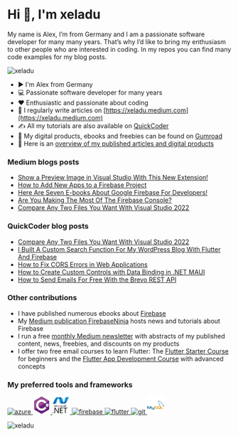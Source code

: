 # Hi 👋, I'm xeladu

My name is Alex, I’m from Germany and I am a passionate software developer for many many years. That’s why I’d like to bring my enthusiasm to other people who are interested in coding. In my repos you can find many code examples for my blog posts.

<p align="left"> <img src="https://komarev.com/ghpvc/?username=xeladu&label=Profile%20views&color=44ff00&style=plastic" alt="xeladu" /> </p>

- ▶  I'm Alex from Germany
- 💻 Passionate software developer for many years
- ❤  Enthusiastic and passionate about coding
- 📝 I regularly write articles on [https://xeladu.medium.com](https://xeladu.medium.com)
- ✍ All my tutorials are also available on [QuickCoder](https://quickcoder.org)
- 🏬 My digital products, ebooks and freebies can be found on [Gumroad](https://xeladu.gumroad.com)
- 📙 Here is an [overview of my published articles and digital products](https://xeladu.medium.com/%E2%84%B9-xeladus-info-point-find-quickly-what-you-need-bbe620e97d8c)

### Medium blogs posts
<!-- BLOG-POST-LIST:START -->
- [Show a Preview Image in Visual Studio With This New Extension!](https://xeladu.medium.com/show-a-preview-image-in-visual-studio-with-this-new-extension-64c03ced8ebf?source=rss-ae1e6291afc3------2)
- [How to Add New Apps to a Firebase Project](https://medium.com/firebase-ninja/how-to-add-new-apps-to-a-firebase-project-39b1223d04a3?source=rss-ae1e6291afc3------2)
- [Here Are Seven E-books About Google Firebase For Developers!](https://medium.com/firebase-ninja/here-are-six-e-books-about-google-firebase-for-developers-39be0266f74c?source=rss-ae1e6291afc3------2)
- [Are You Making The Most Of The Firebase Console?](https://medium.com/the-shortform/are-you-making-the-most-of-the-firebase-console-d13dd829ba31?source=rss-ae1e6291afc3------2)
- [Compare Any Two Files You Want With Visual Studio 2022](https://xeladu.medium.com/compare-any-two-files-you-want-with-visual-studio-2022-37c5b1a51ba?source=rss-ae1e6291afc3------2)
<!-- BLOG-POST-LIST:END -->

### QuickCoder blog posts
<!-- QC-BLOG-POST-LIST:START -->
- [Compare Any Two Files You Want With Visual Studio 2022](https://quickcoder.org/vs-compare-files/?utm_source=rss&utm_medium=rss&utm_campaign=vs-compare-files)
- [I Built A Custom Search Function For My WordPress Blog With Flutter And Firebase](https://quickcoder.org/custom-search-function-for-wordpress-with-flutter-and-firebase/?utm_source=rss&utm_medium=rss&utm_campaign=custom-search-function-for-wordpress-with-flutter-and-firebase)
- [How to Fix CORS Errors in Web Applications](https://quickcoder.org/how-to-fix-cors-errors/?utm_source=rss&utm_medium=rss&utm_campaign=how-to-fix-cors-errors)
- [How to Create Custom Controls with Data Binding in .NET MAUI](https://quickcoder.org/how-to-create-custom-controls-with-data-binding-in-net-maui/?utm_source=rss&utm_medium=rss&utm_campaign=how-to-create-custom-controls-with-data-binding-in-net-maui)
- [How to Send Emails For Free With the Brevo REST API](https://quickcoder.org/free-emails-brevo-rest-api/?utm_source=rss&utm_medium=rss&utm_campaign=free-emails-brevo-rest-api)
<!-- QC-BLOG-POST-LIST:END -->

### Other contributions

- I have published numerous ebooks about [Firebase](https://xeladu.gumroad.com/?tags=firebase)
- My [Medium publication FirebaseNinja](https://quickcoder.org/flutter-app-development-course/) hosts news and tutorials about Firebase
- I run a free [monthly Medium newsletter](http://mn.quickcoder.org) with abstracts of my published content, news, freebies, and discounts on my products
- I offer two free email courses to learn Flutter: The [Flutter Starter Course](https://quickcoder.org/flutter-starter-course/) for beginners and the [Flutter App Development Course](https://quickcoder.org/flutter-app-development-course/) with advanced concepts

### My preferred tools and frameworks
 <p>
  <a href="https://azure.microsoft.com/en-in/" target="_blank" rel="noreferrer"> <img src="https://www.vectorlogo.zone/logos/microsoft_azure/microsoft_azure-icon.svg" alt="azure" width="40" height="40"/> </a> 
  <a href="https://www.w3schools.com/cs/" target="_blank" rel="noreferrer"> <img src="https://raw.githubusercontent.com/devicons/devicon/master/icons/csharp/csharp-original.svg" alt="csharp" width="40" height="40"/> </a> 
  <a href="https://dotnet.microsoft.com/" target="_blank" rel="noreferrer"> <img src="https://raw.githubusercontent.com/devicons/devicon/master/icons/dot-net/dot-net-original-wordmark.svg" alt="dotnet" width="40" height="40"/> </a> 
  <a href="https://firebase.google.com/" target="_blank" rel="noreferrer"> <img src="https://www.vectorlogo.zone/logos/firebase/firebase-icon.svg" alt="firebase" width="40" height="40"/> </a> 
  <a href="https://flutter.dev" target="_blank" rel="noreferrer"> <img src="https://www.vectorlogo.zone/logos/flutterio/flutterio-icon.svg" alt="flutter" width="40" height="40"/> </a> 
  <a href="https://git-scm.com/" target="_blank" rel="noreferrer"> <img src="https://www.vectorlogo.zone/logos/git-scm/git-scm-icon.svg" alt="git" width="40" height="40"/> </a> 
  <a href="https://www.mysql.com/" target="_blank" rel="noreferrer"> <img src="https://raw.githubusercontent.com/devicons/devicon/master/icons/mysql/mysql-original-wordmark.svg" alt="mysql" width="40" height="40"/> </a> 
  </p>
  
  <p><img src="https://github-readme-stats.vercel.app/api/top-langs?username=xeladu&show_icons=true&theme=synthwave&locale=en&layout=compact" alt="xeladu" /></p>
